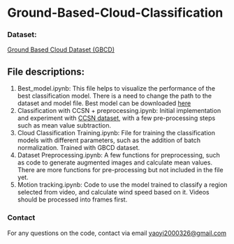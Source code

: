 # Ground-Based-Cloud-Classification

### Dataset: 
[Ground Based Cloud Dataset (GBCD)](https://github.com/Pulpy-y/Ground-Based-Cloud-Dataset)

## File descriptions:
1. Best_model.ipynb: This file helps to visualize the performance of the best classification model. There is a need to change the path to the dataset and model file. Best model can be downloaded [here]( https://drive.google.com/file/d/1YDrlkTc5jv4zt8GY_TRQY1f2W57iAo_x/view?usp=sharing)
2. Classification with CCSN + preprocessing.ipynb: Initial implementation and experiment with [CCSN dataset](https://github.com/upuil/CCSN-Database), with a few pre-processing steps such as mean value subtraction.
3. Cloud Classification Training.ipynb: File for training the classification models with different parameters, such as the addition of batch normalization. Trained with GBCD dataset.
4. Dataset Preprocessing.ipynb: A few functions for preprocessing, such as code to generate augmented images and calculate mean values. There are more functions for pre-processing but not included in the file yet.
5. Motion tracking.ipynb: Code to use the model trained to classify a region selected from video, and calculate wind speed based on it. Videos should be processed into frames first.

### Contact
For any questions on the code, contact via email yaoyi2000326@gmail.com


   

